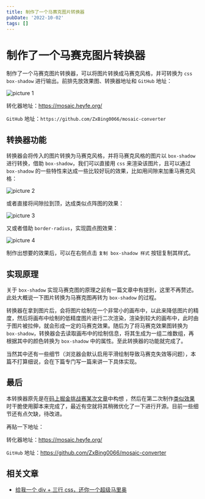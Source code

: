 ```yaml
---
title: 制作了一个马赛克图片转换器
pubDate: '2022-10-02'
tags: []
---
```


# 制作了一个马赛克图片转换器

制作了一个马赛克图片转换器，可以将图片转换成马赛克风格，并可转换为 `css box-shadow` 进行输出。前排先放效果图、转换器地址和 `GitHub` 地址：

![picture 1](https://stg.heyfe.org/images/blog-mosaic-converter-44.gif)

转化器地址：https://mosaic.heyfe.org/

`GitHub` 地址：`https://github.com/ZxBing0066/mosaic-converter`

## 转换器功能

转换器会将传入的图片转换为马赛克风格，并将马赛克风格的图片以 `box-shadow` 进行转换，借助 `box-shadow`，我们可以直接用 `css` 来渲染该图片，且可以通过 `box-shadow` 的一些特性来达成一些比较好玩的效果，比如用间隙来加重马赛克风格：

![picture 2](https://stg.heyfe.org/images/blog-mosaic-converter-84.png)

或者直接将间隙拉到顶，达成类似点阵图的效果：

![picture 3](https://stg.heyfe.org/images/blog-mosaic-converter-55.png)

又或者借助 `border-radius`，实现圆点图效果：

![picture 4](https://stg.heyfe.org/images/blog-mosaic-converter-71.png)

制作出想要的效果后，可以在右侧点击 `复制 box-shadow 样式` 按钮复制其样式。

## 实现原理

关于 `box-shadow` 实现马赛克图的原理之前有一篇文章中有提到，这里不再赘述。此处大概说一下图片转换为马赛克图再转为 `box-shadow` 的过程。

转换器在拿到图片后，会将图片绘制在一个非常小的画布中，以此来降低图片的精度，然后将画布中绘制的低精度图片进行二次渲染，渲染到较大的画布中，此时由于图片被拉伸，就会形成一定的马赛克效果。随后为了将马赛克效果图转换为 `box-shadow`，转换器会去读取画布中的绘制信息，将其生成为一组二维数组，再根据其中的颜色转换为 `box-shadow` 中的属性。至此转换器的功能就完成了。

当然其中还有一些细节（浏览器会默认启用平滑绘制导致马赛克失效等问题），本篇不打算细说，会在下篇专门写一篇来讲一下具体实现。

## 最后

本转换器原先是在[码上掘金挑战赛某次文章](https://juejin.cn/post/7144859921173970951)中构想 ，然后在第二次制作[类似效果](https://juejin.cn/pin/7145607433426042887)时干脆使用脚本来完成了，最近有空就将其稍微优化了一下进行开源。目前一些细节还有点欠缺，待改进。

再贴一下地址：

转化器地址：https://mosaic.heyfe.org/

`GitHub` 地址：https://github.com/ZxBing0066/mosaic-converter

## 相关文章

-   [给我一个 div + 三行 css，还你一个超级马里奥](https://juejin.cn/post/7144859921173970951)
